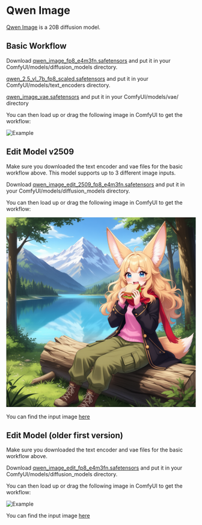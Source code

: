 # Qwen Image

[Qwen Image](https://github.com/QwenLM/Qwen-Image) is a 20B diffusion model.

## Basic Workflow

Download [qwen_image_fp8_e4m3fn.safetensors](https://huggingface.co/Comfy-Org/Qwen-Image_ComfyUI/blob/main/split_files/diffusion_models/qwen_image_fp8_e4m3fn.safetensors) and put it in your ComfyUI/models/diffusion_models directory.

[qwen_2.5_vl_7b_fp8_scaled.safetensors](https://huggingface.co/Comfy-Org/Qwen-Image_ComfyUI/blob/main/split_files/text_encoders/qwen_2.5_vl_7b_fp8_scaled.safetensors) and put it in your ComfyUI/models/text_encoders directory.

[qwen_image_vae.safetensors](https://huggingface.co/Comfy-Org/Qwen-Image_ComfyUI/blob/main/split_files/vae/qwen_image_vae.safetensors) and put it in your ComfyUI/models/vae/ directory

You can then load up or drag the following image in ComfyUI to get the workflow:

![Example](qwen_image_basic_example.png)

## Edit Model v2509

Make sure you downloaded the text encoder and vae files for the basic workflow above. This model supports up to 3 different image inputs.

Download [qwen_image_edit_2509_fp8_e4m3fn.safetensors](https://huggingface.co/Comfy-Org/Qwen-Image-Edit_ComfyUI/blob/main/split_files/diffusion_models/qwen_image_edit_2509_fp8_e4m3fn.safetensors) and put it in your ComfyUI/models/diffusion_models directory.


You can then load up or drag the following image in ComfyUI to get the workflow:

![Example](qwen_image_edit_2509_basic_example.png)

You can find the input image [here](../chroma/fennec_girl_sing.png)


## Edit Model (older first version)

Make sure you downloaded the text encoder and vae files for the basic workflow above.

Download [qwen_image_edit_fp8_e4m3fn.safetensors](https://huggingface.co/Comfy-Org/Qwen-Image-Edit_ComfyUI/blob/main/split_files/diffusion_models/qwen_image_edit_fp8_e4m3fn.safetensors) and put it in your ComfyUI/models/diffusion_models directory.


You can then load up or drag the following image in ComfyUI to get the workflow:

![Example](qwen_image_edit_basic_example.png)

You can find the input image [here](../chroma/fennec_girl_sing.png)
